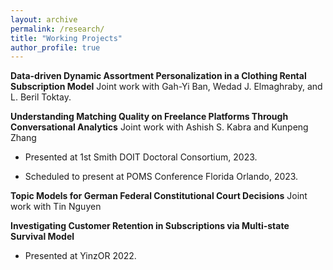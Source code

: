 ```yaml
---
layout: archive
permalink: /research/
title: "Working Projects"
author_profile: true
---
```


**Data-driven Dynamic Assortment Personalization in a Clothing Rental Subscription Model** Joint work with Gah-Yi Ban, Wedad J. Elmaghraby, and L. Beril Toktay.

**Understanding Matching Quality on Freelance Platforms Through Conversational Analytics** Joint work with Ashish S. Kabra and Kunpeng Zhang

 * Presented at 1st Smith DOIT Doctoral Consortium, 2023.

 * Scheduled to present at POMS Conference Florida Orlando, 2023. 

**Topic Models for German Federal Constitutional Court Decisions** Joint work with Tin Nguyen 

**Investigating Customer Retention in Subscriptions via Multi-state Survival Model**

* Presented at YinzOR 2022.